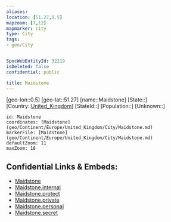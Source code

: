 ```yaml
---
aliases: 
location: [51.27,0.5]
mapzoom: [7,12] 
mapmarker: city 
type: City
tags:
- geo/City


SpocWebEntityId: 32219
isDeleted: false
confidential: public

title: Maidstone
---
```

[geo-lon::0.5]
[geo-lat::51.27]
[name::Maidstone]
[State::]
[Country::[United_Kingdom](geo/Continent/Europe/United_Kingdom.md)]
[StateId::]
[Population::]
[Unknown::]


```leaflet
id: Maidstone
coordinates: [Maidstone](geo/Continent/Europe/United_Kingdom/City/Maidstone.md)
markerFile: [Maidstone](geo/Continent/Europe/United_Kingdom/City/Maidstone.md)
defaultZoom: 11 
maxZoom: 18
```


## Confidential Links & Embeds: 
- [Maidstone](../../../../../../_public/geo/Continent/Europe/United_Kingdom/City/Maidstone.md) 
- [Maidstone.internal](../../../../../../_internal/geo/Continent/Europe/United_Kingdom/City/Maidstone.internal.md) 
- [Maidstone.protect](../../../../../../_protect/geo/Continent/Europe/United_Kingdom/City/Maidstone.protect.md) 
- [Maidstone.private](../../../../../../_private/geo/Continent/Europe/United_Kingdom/City/Maidstone.private.md) 
- [Maidstone.personal](../../../../../../_personal/geo/Continent/Europe/United_Kingdom/City/Maidstone.personal.md) 
- [Maidstone.secret](../../../../../../_secret/geo/Continent/Europe/United_Kingdom/City/Maidstone.secret.md) 
